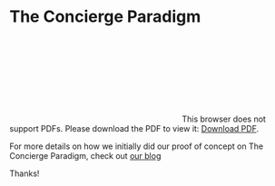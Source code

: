 # The Concierge Paradigm

<object data="./The_Concierge_Paradigm_PyCon.pdf" type="application/pdf" width="700px" height="700px">
    <embed src="./The_Concierge_Paradigm_PyCon.pdf">
        This browser does not support PDFs. Please download the PDF to view it: <a href="./The_Concierge_Paradigm_PyCon.pdf">Download PDF</a>.</p>
    </embed>
</object>

For more details on how we initially did our proof of concept on The Concierge 
Paradigm, check out [our blog](http://www.mesoform.com/blog-listing/info/the-concierge-paradigm)

Thanks!